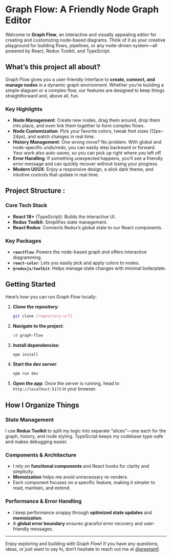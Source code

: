 # Graph Flow: A Friendly Node Graph Editor

Welcome to **Graph Flow**, an interactive and visually appealing editor for creating and customizing node-based diagrams. Think of it as your creative playground for building flows, pipelines, or any node-driven system—all powered by React, Redux Toolkit, and TypeScript.

## What’s this project all about?

Graph Flow gives you a user-friendly interface to **create, connect, and manage nodes** in a dynamic graph environment. Whether you’re building a simple diagram or a complex flow, our features are designed to keep things straightforward and, above all, fun.

### Key Highlights
- **Node Management**: Create new nodes, drag them around, drop them into place, and even link them together to form complex flows.  
- **Node Customization**: Pick your favorite colors, tweak font sizes (12px–24px), and watch changes in real time.  
- **History Management**: One wrong move? No problem. With global and node-specific undo/redo, you can easily step backward or forward. Your work also auto-saves, so you can pick up right where you left off.  
- **Error Handling**: If something unexpected happens, you’ll see a friendly error message and can quickly recover without losing your progress.  
- **Modern UI/UX**: Enjoy a responsive design, a slick dark theme, and intuitive controls that update in real time.

## Project Structure : 

### Core Tech Stack
- **React 18+** (TypeScript): Builds the interactive UI.  
- **Redux Toolkit**: Simplifies state management.  
- **React Redux**: Connects Redux’s global state to our React components.  

### Key Packages
- **`reactflow`**: Powers the node-based graph and offers interactive diagramming.  
- **`react-color`**: Lets you easily pick and apply colors to nodes.  
- **`@reduxjs/toolkit`**: Helps manage state changes with minimal boilerplate.

## Getting Started

Here’s how you can run Graph Flow locally:

1. **Clone the repository**:  
   ```bash
   git clone [repository-url]
   ```
2. **Navigate to the project**:  
   ```bash
   cd graph-flow
   ```
3. **Install dependencies**:  
   ```bash
   npm install
   ```
4. **Start the dev server**:  
   ```bash
   npm run dev
   ```
5. **Open the app**: Once the server is running, head to `http://localhost:5173` in your browser.

## How I Organize Things

### State Management
I use **Redux Toolkit** to split my logic into separate “slices”—one each for the graph, history, and node styling. TypeScript keeps my codebase type-safe and makes debugging easier.

### Components & Architecture
- I rely on **functional components** and React hooks for clarity and simplicity.  
- **Memoization** helps me avoid unnecessary re-renders.  
- Each component focuses on a specific feature, making it simpler to read, maintain, and extend.

### Performance & Error Handling
- I keep performance snappy through **optimized state updates** and **memoization**.  
- A **global error boundary** ensures graceful error recovery and user-friendly messages.


---

Enjoy exploring and building with Graph Flow! If you have any questions, ideas, or just want to say hi, don’t hesitate to reach out me at [@preetamf](https://www.linkedin.com/in/preetamf).